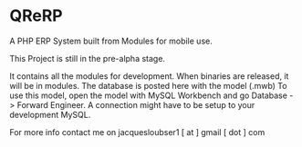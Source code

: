 QReRP
=====

A PHP ERP System built from Modules for mobile use.

This Project is still in the pre-alpha stage.

It contains all the modules for development. When binaries are released, it will be in modules. The database is posted here with the model (.mwb) To use this model, open the model with MySQL Workbench and go Database -> Forward Engineer. A connection might have to be setup to your development MySQL.

For more info contact me on jacquesloubser1 [ at ] gmail [ dot ] com
